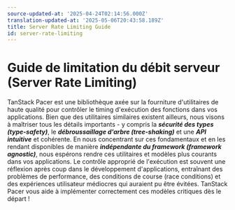 ```yaml
---
source-updated-at: '2025-04-24T02:14:56.000Z'
translation-updated-at: '2025-05-06T20:43:58.189Z'
title: Server Rate Limiting Guide
id: server-rate-limiting
---
```

# Guide de limitation du débit serveur (Server Rate Limiting)

TanStack Pacer est une bibliothèque axée sur la fourniture d'utilitaires de haute qualité pour contrôler le timing d'exécution des fonctions dans vos applications. Bien que des utilitaires similaires existent ailleurs, nous visons à maîtriser tous les détails importants - y compris la ***sécurité des types (type-safety)***, le ***débroussaillage d'arbre (tree-shaking)*** et une ***API intuitive*** et cohérente. En nous concentrant sur ces fondamentaux et en les rendant disponibles de manière ***indépendante du framework (framework agnostic)***, nous espérons rendre ces utilitaires et modèles plus courants dans vos applications. Le contrôle approprié de l'exécution est souvent une réflexion après coup dans le développement d'applications, entraînant des problèmes de performance, des conditions de course (race conditions) et des expériences utilisateur médiocres qui auraient pu être évitées. TanStack Pacer vous aide à implémenter correctement ces modèles critiques dès le départ !
